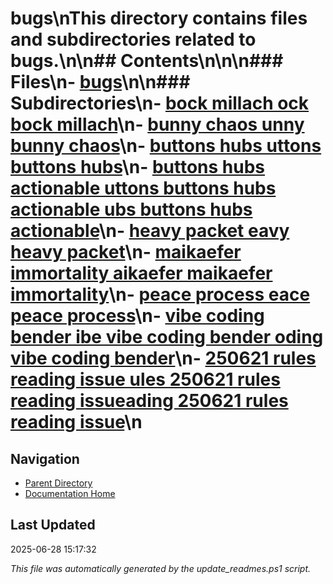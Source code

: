 # bugs\nThis directory contains files and subdirectories related to bugs.\n\n## Contents\n<!-- toc -->\n\n### Files\n- [bugs](./bugs.md)\n\n### Subdirectories\n- [bock millach ock  bock millach](./2025-04-28_bock-millach/)\n- [bunny chaos unny  bunny chaos](./2025-04-28_bunny-chaos/)\n- [buttons hubs uttons  buttons hubs](./2025-04-28_buttons-hubs/)\n- [buttons hubs actionable uttons  buttons hubs actionable ubs  buttons hubs actionable](./2025-04-28_buttons-hubs-actionable/)\n- [heavy packet eavy  heavy packet](./2025-04-28_heavy-packet/)\n- [maikaefer immortality aikaefer  maikaefer immortality](./2025-04-28_maikaefer-immortality/)\n- [peace process eace  peace process](./2025-04-28_peace-process/)\n- [vibe coding bender ibe  vibe coding bender oding  vibe coding bender](./2025-04-28_vibe-coding-bender/)\n- [250621 rules reading issue ules  250621 rules reading issueading  250621 rules reading issue](./250621_rules_reading_issue/)\n
## Navigation

- [Parent Directory](../)
- [Documentation Home](../../)

## Last Updated

2025-06-28 15:17:32

*This file was automatically generated by the update_readmes.ps1 script.*


